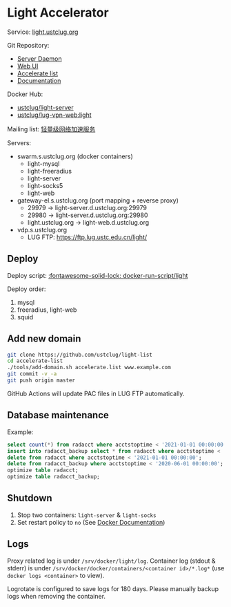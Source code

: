 # Light Accelerator

Service: [light.ustclug.org](https://light.ustclug.org)

Git Repository:

* [Server Daemon](https://github.com/ustclug/light-server)
* [Web UI](https://github.com/ustclug/lug-vpn-web/tree/light)
* [Accelerate list](https://github.com/ustclug/light-list)
* [Documentation](https://git.lug.ustc.edu.cn/lug-light/light-doc)

Docker Hub:

* [ustclug/light-server](https://hub.docker.com/r/ustclug/light-server/)
* [ustclug/lug-vpn-web:light](https://hub.docker.com/r/ustclug/lug-vpn-web/)

Mailing list: [轻量级网络加速服务](https://groups.google.com/d/topic/ustc_lug/EZAL7OdJa_E/discussion)

Servers:

* swarm.s.ustclug.org (docker containers)
    * light-mysql
    * light-freeradius
    * light-server
    * light-socks5
    * light-web
* gateway-el.s.ustclug.org (port mapping + reverse proxy)
    * 29979 → light-server.d.ustclug.org:29979
    * 29980 → light-server.d.ustclug.org:29980
    * light.ustclug.org → light-web.d.ustclug.org
* vdp.s.ustclug.org
    * LUG FTP: <https://ftp.lug.ustc.edu.cn/light/>

## Deploy

Deploy script: [:fontawesome-solid-lock: docker-run-script/light](https://github.com/ustclug/docker-run-script/tree/master/light)

Deploy order:

1. mysql
2. freeradius, light-web
3. squid

## Add new domain

```sh
git clone https://github.com/ustclug/light-list
cd accelerate-list
./tools/add-domain.sh accelerate.list www.example.com
git commit -v -a
git push origin master
```

GitHub Actions will update PAC files in LUG FTP automatically.

## Database maintenance

Example:

```sql
select count(*) from radacct where acctstoptime < '2021-01-01 00:00:00';
insert into radacct_backup select * from radacct where acctstoptime < '2021-01-01 00:00:00';
delete from radacct where acctstoptime < '2021-01-01 00:00:00';
delete from radacct_backup where acctstoptime < '2020-06-01 00:00:00';
optimize table radacct;
optimize table radacct_backup;
```

## Shutdown

1. Stop two containers: `light-server` & `light-socks`
2. Set restart policy to `no` (See [Docker Documentation](https://docs.docker.com/config/containers/start-containers-automatically/#use-a-restart-policy))

## Logs

Proxy related log is under `/srv/docker/light/log`. Container log (stdout & stderr) is under `/srv/docker/docker/containers/<container id>/*.log*` (use `docker logs <container>` to view).

Logrotate is configured to save logs for 180 days. Please manually backup logs when removing the container.
